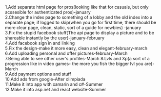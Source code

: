 1.Add separate html page for pros(looking like that for casuals, but only acssesible for authenticated pros)-january                                         
2.Change the index page to something of a lobby and the old index into a separate page; if logged to skip(when you go for first time, there should be more clear page, clean, static, sort of a guide for newbies) -january                                                       
3.Fix the stupid facebook stuff(The api page to display a picture and to be shareable instantly by the user)-january-february                                                
4.Add facebook sign in and linking                                                      
5.Fix the design-make it more easy, clean and elegant-february-march                                                      
6.Add uploading personal and offer pictures-february-March                                                      
7.Being able to see other user's profiles-March
8.Lvls and Xp(a sort of a progression like in video games- the more you fish the bigger lvl you are)-March                                                      
9.Add payment options and stuff                                                                                                                                       
10.Add ads from google-After olimpiada                                                                                                            
11.Make it into app with xamarin and c#-Summer                                                      
12.Make it into asp.net and react website-Summer                                                      
